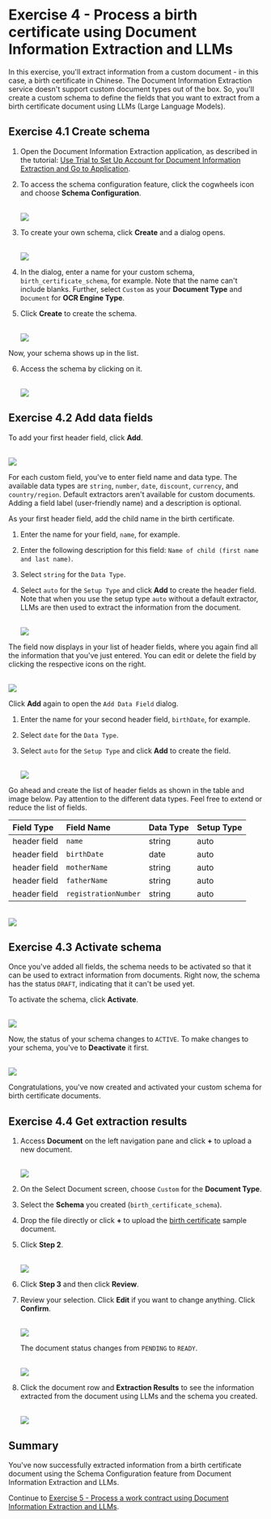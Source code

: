 # Exercise 4 - Process a birth certificate using Document Information Extraction and LLMs

In this exercise, you'll extract information from a custom document - in this case, a birth certificate in Chinese. The Document Information Extraction service doesn't support custom document types out of the box. So, you'll create a custom schema to define the fields that you want to extract from a birth certificate document using LLMs (Large Language Models).

## Exercise 4.1 Create schema

1. Open the Document Information Extraction application, as described in the tutorial: [Use Trial to Set Up Account for Document Information Extraction and Go to Application](https://developers.sap.com/tutorials/cp-aibus-dox-booster-app.html).

2. To access the schema configuration feature, click the cogwheels icon and choose **Schema Configuration**.

    <br>![](/exercises/ex4/images/access-schema-configuration.png)

3. To create your own schema, click **Create** and a dialog opens.

    <br>![](/exercises/ex4/images/create-schema.png)

4. In the dialog, enter a name for your custom schema, `birth_certificate_schema`, for example. Note that the name can't include blanks. Further, select `Custom` as your **Document Type** and `Document` for **OCR Engine Type**.

5. Click **Create** to create the schema.

    <br>![](/exercises/ex4/images/create-schema-dialog.png)

Now, your schema shows up in the list. 

6. Access the schema by clicking on it.

    <br>![](/exercises/ex4/images/access-schema.png)



## Exercise 4.2 Add data fields

To add your first header field, click **Add**.

<br>![](/exercises/ex4/images/add-field.png)

For each custom field, you've to enter field name and data type. The available data types are `string`, `number`, `date`, `discount`, `currency`, and `country/region`. Default extractors aren't available for custom documents. Adding a field label (user-friendly name) and a description is optional.

As your first header field, add the child name in the birth certificate.

1. Enter the name for your field, `name`, for example.
   
2. Enter the following description for this field: `Name of child (first name and last name)`.

3. Select `string` for the `Data Type`.

4. Select `auto` for the `Setup Type` and click **Add** to create the header field. Note that when you use the setup type `auto` without a default extractor, LLMs are then used to extract the information from the document.

    <br>![](/exercises/ex4/images/add-name.png)

The field now displays in your list of header fields, where you again find all the information that you've just entered. You can edit or delete the field by clicking the respective icons on the right.

<br>![](/exercises/ex4/images/added-name.png)

Click **Add** again to open the `Add Data Field` dialog.

1. Enter the name for your second header field, `birthDate`, for example.

2. Select `date` for the `Data Type`.

3. Select `auto` for the `Setup Type` and click **Add** to create the field.

    <br>![](/exercises/ex4/images/add-birthDate.png)

Go ahead and create the list of header fields as shown in the table and image below. Pay attention to the different data types. Feel free to extend or reduce the list of fields.

|  Field Type		    |  Field Name             | Data Type     | Setup Type   
|  :------------------- |  :-------------------	  | :----------   | :----------    
|  header field         |  `name`                 | string        | auto       
|  header field         |  `birthDate`            | date          | auto
|  header field         |  `motherName`           | string        | auto           
|  header field         |  `fatherName`           | string        | auto       
|  header field         |  `registrationNumber`   | string        | auto       
             

<br>![](/exercises/ex4/images/all-fields.png)



## Exercise 4.3 Activate schema

Once you've added all fields, the schema needs to be activated so that it can be used to extract information from documents. Right now, the schema has the status `DRAFT`, indicating that it can't be used yet.

To activate the schema, click **Activate**.

<br>![](/exercises/ex4/images/activate.png)

Now, the status of your schema changes to `ACTIVE`. To make changes to your schema, you've to **Deactivate** it first.

<br>![](/exercises/ex4/images/active.png)

Congratulations, you've now created and activated your custom schema for birth certificate documents.



## Exercise 4.4 Get extraction results

1.  Access **Document** on the left navigation pane and click **+** to upload a new document.

    <br>![](/exercises/ex4/images/add-document.png)

2. On the Select Document screen, choose `Custom` for the **Document Type**.

3. Select the **Schema** you created (`birth_certificate_schema`).

4. Drop the file directly or click **+** to upload the [birth certificate](https://github.com/SAP-samples/teched2023-AI284v/blob/main/exercises/ex4/files/birth_certificate.jpeg) sample document.

5. Click **Step 2**.

    <br>![](/exercises/ex4/images/upload.png)

6. Click **Step 3** and then click **Review**.

7. Review your selection. Click **Edit** if you want to change anything. Click **Confirm**.

    <br>![](/exercises/ex4/images/review.png)

    The document status changes from `PENDING` to `READY`.

    <br>![](/exercises/ex4/images/ready.png)

8. Click the document row and **Extraction Results** to see the information extracted from the document using LLMs and the schema you created.

    <br>![](/exercises/ex4/images/results.png)

   

## Summary

You've now successfully extracted information from a birth certificate document using the Schema Configuration feature from Document Information Extraction and LLMs.

Continue to [Exercise 5 - Process a work contract using Document Information Extraction and LLMs](../ex5/README.md).
